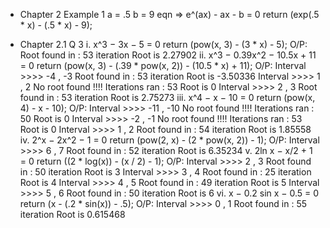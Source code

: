 * Chapter 2 Example 1
  a = .5
  b = 9
  eqn => e^(ax) - ax - b = 0
  return (exp(.5 * x) - (.5 * x) - 9);

* Chapter 2.1 Q 3
  i. x^3 − 3x − 5 = 0
    return (pow(x, 3) - (3 * x) - 5);
    O/P:
    Root found in : 53 iteration
    Root is 2.27902
  ii. x^3 − 0.39x^2 − 10.5x + 11 = 0
    return (pow(x, 3) - (.39 * pow(x, 2)) - (10.5 * x) + 11);
    O/P:
    Interval >>>> -4 , -3
    Root found in : 53 iteration
    Root is -3.50336
    Interval >>>> 1 , 2
    No root found !!!! Iterations ran : 53
    Root is 0
    Interval >>>> 2 , 3
    Root found in : 53 iteration
    Root is 2.75273
  iii. x^4 − x − 10 = 0
    return (pow(x, 4) - x - 10);
    O/P:
    Interval >>>> -11 , -10
    No root found !!!! Iterations ran : 50
    Root is 0
    Interval >>>> -2 , -1
    No root found !!!! Iterations ran : 53
    Root is 0
    Interval >>>> 1 , 2
    Root found in : 54 iteration
    Root is 1.85558
  iv. 2^x − 2x^2 − 1 = 0
    return (pow(2, x) - (2 * pow(x, 2)) - 1);
    O/P:
    Interval >>>> 6 , 7
    Root found in : 52 iteration
    Root is 6.35234
  v. 2ln x − x/2 + 1 = 0
    return ((2 * log(x)) - (x / 2) - 1);
    O/P:
    Interval >>>> 2 , 3
    Root found in : 50 iteration
    Root is 3
    Interval >>>> 3 , 4
    Root found in : 25 iteration
    Root is 4
    Interval >>>> 4 , 5
    Root found in : 49 iteration
    Root is 5
    Interval >>>> 5 , 6
    Root found in : 50 iteration
    Root is 6
  vi. x − 0.2 sin x − 0.5 = 0
    return (x - (.2 * sin(x)) - .5);
    O/P:
    Interval >>>> 0 , 1
    Root found in : 55 iteration
    Root is 0.615468
